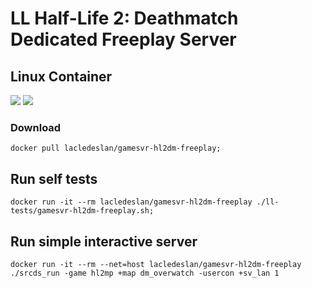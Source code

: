 # LL Half-Life 2: Deathmatch Dedicated Freeplay Server

## Linux Container
[![](https://images.microbadger.com/badges/version/lacledeslan/gamesvr-hl2dm-freeplay.svg)](https://microbadger.com/images/lacledeslan/gamesvr-hl2dm-freeplay "Get your own version badge on microbadger.com")
[![](https://images.microbadger.com/badges/image/lacledeslan/gamesvr-hl2dm-freeplay.svg)](https://microbadger.com/images/lacledeslan/gamesvr-hl2dm-freeplay "Get your own image badge on microbadger.com")

### Download

```shell
docker pull lacledeslan/gamesvr-hl2dm-freeplay;
```

## Run self tests

```shell
docker run -it --rm lacledeslan/gamesvr-hl2dm-freeplay ./ll-tests/gamesvr-hl2dm-freeplay.sh;
```

## Run simple interactive server

```shell
docker run -it --rm --net=host lacledeslan/gamesvr-hl2dm-freeplay ./srcds_run -game hl2mp +map dm_overwatch -usercon +sv_lan 1
```
